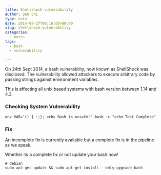 ```yaml
---
title: Shellshock vulnerability
author: Ben Shi
type: note
date: 2014-09-27T00:16:03+00:00
slug: shellshock-vulnerability
categories:
  - notes
tags:
  - bash
  - vulnerability

---
```

On 24th Sept 2014, a bash vulnerability, now known as ShellShock was disclosed. The vulnerability allowed attackers to execute arbitrary code by passing strings against environment variables.

This is affecting all unix based systems with bash version between 1.14 and 4.3.

### Checking System Vulnerability

    env VAR='() { :;}; echo Bash is unsafe!' bash -c "echo Test Complete"


### Fix

An incomplete fix is currently available but a complete fix is in the pipeline as we speak.

Whether its a complete fix or not update your bash now!

    # debian
    sudo apt-get update && sudo apt-get install --only-upgrade bash
